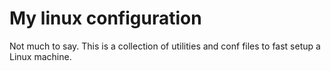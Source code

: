 # My linux configuration
Not much to say. This is a collection of utilities and conf files to fast setup a Linux machine.
